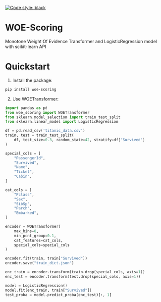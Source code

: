 [![Code style: black](https://img.shields.io/badge/code%20style-black-000000.svg)](https://github.com/psf/black)
# WOE-Scoring
Monotone Weight Of Evidence Transformer and LogisticRegression model with scikit-learn API

# Quickstart

1. Install the package:
```bash
pip install woe-scoring
```

2. Use WOETransformer:
```python
import pandas as pd
from woe_scoring import WOETransformer
from sklearn.model_selection import train_test_split
from sklearn.linear_model import LogisticRegression

df = pd.read_csv('titanic_data.csv')
train, test = train_test_split(
    df, test_size=0.3, random_state=42, stratify=df["Survived"]
)

special_cols = [
    "PassengerId",
    "Survived",
    "Name",
    "Ticket",
    "Cabin",
]

cat_cols = [
    "Pclass",
    "Sex",
    "SibSp",
    "Parch",
    "Embarked",
]

encoder = WOETransformer(
    max_bins=8,
    min_pcnt_group=0.1,
    cat_features=cat_cols,
    special_cols=special_cols
)

encoder.fit(train, train["Survived"])
encoder.save("train_dict.json")

enc_train = encoder.transform(train.drop(special_cols, axis=1))
enc_test = encoder.transform(test.drop(special_cols, axis=1))

model = LogisticRegression()
model.fit(enc_train, train["Survived"])
test_proba = model.predict_proba(enc_test)[:, 1]
```
